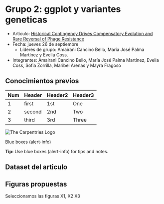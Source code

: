 # Grupo 2: ggplot y variantes geneticas

- Artículo: [Historical Contingency Drives Compensatory Evolution and Rare Reversal of Phage Resistance](https://academic.oup.com/mbe/article/39/9/msac182/6673247?login=false#371728839)
- Fecha: jueves 26 de septiembre
  + Líderes de grupo: Amairani Cancino Bello, María José Palma Martínez y Evelia Coss.
- Integrantes: Amairani Cancino Bello, María José Palma Martínez, Evelia Coss, Sofia Zorrilla, Maribel Arenas y Mayra Fragoso

## Conocimientos previos
| Num | Header | Header2 | Header3 |
|-----|--------|---------|---------|
|  1  | first  | 1st     | One     |
|  2  | second | 2nd     | Two     |
|  3  | third  | 3rd     | Three   |

![The Carpentries Logo](https://carpentries.org/assets/img/TheCarpentries.svg)

Blue boxes (alert-info)
<div class="alert alert-block alert-info">
<b>Tip:</b> Use blue boxes (alert-info) for tips and notes.</div>


## Dataset del articulo


## Figuras propuestas

Seleccionamos las figuras X1, X2 X3






